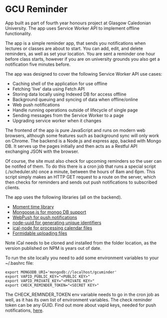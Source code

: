 # GCU Reminder

App built as part of fourth year honours project at Glasgow Caledonian University. The app uses Service Worker API to implement offline functionality.

The app is a simple reminder app, that sends you notifications when lectures or classes are about to start. You can add, edit, and delete reminders, as well as set your location. You are sent a reminder one hour before class starts, however if you are on university grounds you also get a notification five minutes before.

The app was designed to cover the following Service Worker API use cases:

* Caching shell of the application for use offline
* Fetching 'live' data using Fetch API
* Storing data locally using Indexed DB for access offline
* Background queuing and syncing of data when offline/online
* Web push notifications
* Handle running operations outside of lifecycle of single page
* Sending messages from the Service Worker to a page
* Upgrading service worker when it changes

The frontend of the app is pure JavaScript and runs on modern web browsers, although some features such as background sync will only work on Chrome. The backend is a Node.js and express app, backed with Mongo DB. It serves up the pages initially and then acts as a Restful API exchanging JSON with the browser. 

Of course, the site must also check for upcoming reminders so the user can be notifed of them. To do this there is a cron job that runs a special script (./scheduler.sh) once a minute, between the hours of 8am and 6pm. This script simply makes an HTTP GET request to a route on the server, which then checks for reminders and sends out push notifications to subscribed clients.

The app uses the following libraries (all on the backend).

* [Moment time library](https://github.com/moment/moment/)
* [Mongoose.js for mongo DB support](https://github.com/Automattic/mongoose)
* [WebPush for push notifications](https://github.com/web-push-libs/web-push)
* [node-uuid for generating unique identifiers](https://github.com/kelektiv/node-uuid)
* [ical-node for processing calendar files](https://github.com/jens-maus/node-ical)
* [Formidable uploading files](https://github.com/felixge/node-formidable)

Note iCal needs to be cloned and installed from the folder location, as the version published on NPM is years out of date.

To run the site locally you need to add some environment variables to your ~/.bashrc file:

```
export MONGODB_URI='mongodb://localhost/gcuminder'
export VAPID_PUBLIC_KEY="<PUBLIC KEY>"
export VAPID_PRIVATE_KEY="<PRIVATE KEY>"
export CHECK_REMINDER_TOKEN="<SECRET KEY>"
```

The CHECK_REMINDER_TOKEN env variable needs to go in the cron job as well, as it has its own list of environment variables. The check reminder token can be any GUID. Find out more about vapid keys, needed for push notifications, [here](https://github.com/web-push-libs/web-push).
